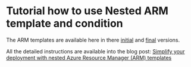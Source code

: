 Tutorial how to use Nested ARM template and condition
=====================================================

The ARM templates are available here in there [initial](before) and [final](after) versions. 

All the detailed instructions are available into the blog post: [Simplify your deployment with nested Azure Resource Manager (ARM) templates](http://www.frankysnotes.com/2020/05/simplify-your-deployment-with-nested.html)
